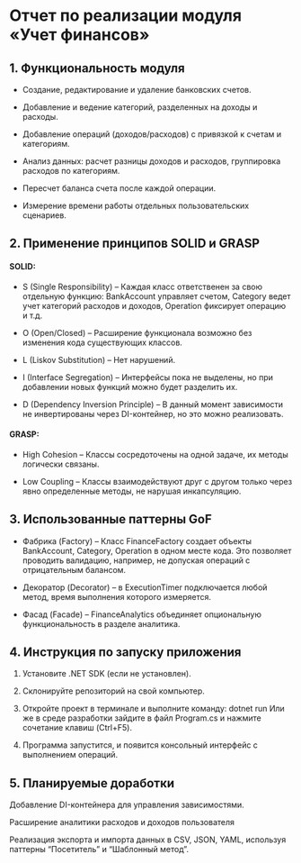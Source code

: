 # Отчет по реализации модуля «Учет финансов»

## 1. Функциональность модуля

- Создание, редактирование и удаление банковских счетов. 

- Добавление и ведение категорий, разделенных на доходы и расходы. 

- Добавление операций (доходов/расходов) с привязкой к счетам и категориям. 

- Анализ данных: расчет разницы доходов и расходов, группировка расходов по категориям. 

- Пересчет баланса счета после каждой операции. 

- Измерение времени работы отдельных пользовательских сценариев. 

## 2. Применение принципов SOLID и GRASP 

#### SOLID: 

- S (Single Responsibility) – Каждая класс ответственен за свою отдельную функцию: BankAccount управляет счетом, Category ведет учет категорий расходов и доходов, Operation фиксирует операцию и т.д. 

- O (Open/Closed) – Расширение функционала возможно без изменения кода существующих классов. 

- L (Liskov Substitution) – Нет нарушений. 

- I (Interface Segregation) – Интерфейсы пока не выделены, но при добавлении новых функций можно будет разделить их. 

- D (Dependency Inversion Principle) – В данный момент зависимости не инвертированы через DI-контейнер, но это можно реализовать. 

#### GRASP: 

- High Cohesion – Классы сосредоточены на одной задаче, их методы логически связаны. 

- Low Coupling – Классы взаимодействуют друг с другом только через явно определенные методы, не нарушая инкапсуляцию. 

## 3. Использованные паттерны GoF 

- Фабрика (Factory) – Класс FinanceFactory создает объекты BankAccount, Category, Operation в одном месте кода. Это позволяет проводить валидацию, например, не допуская операций с отрицательным балансом. 

- Декоратор (Decorator) – в ExecutionTimer подключается любой метод, время выполнения которого измеряется. 

- Фасад (Facade) – FinanceAnalytics объединяет опциональную функциональность в разделе аналитика. 

## 4. Инструкция по запуску приложения 

1. Установите .NET SDK (если не установлен). 

2. Склонируйте репозиторий на свой компьютер. 

3. Откройте проект в терминале и выполните команду: dotnet run 
Или же в среде разработки зайдите в файл Program.cs и нажмите сочетание клавиш (Ctrl+F5). 

4. Программа запустится, и появится консольный интерфейс с выполнением операций. 

## 5. Планируемые доработки 

Добавление DI-контейнера для управления зависимостями. 

Расширение аналитики расходов и доходов пользователя 

Реализация экспорта и импорта данных в CSV, JSON, YAML, используя паттерны “Посетитель” и “Шаблонный метод”. 
